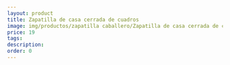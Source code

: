 ```yaml
---
layout: product
title: Zapatilla de casa cerrada de cuadros
image: img/productos/zapatilla caballero/Zapatilla de casa cerrada de cuadros=19.webp
price: 19
tags: 
description: 
order: 0
---
```

